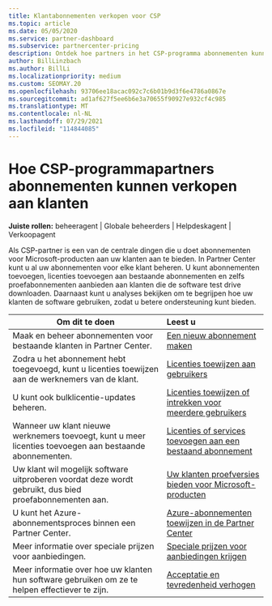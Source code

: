 ```yaml
---
title: Klantabonnementen verkopen voor CSP
ms.topic: article
ms.date: 05/05/2020
ms.service: partner-dashboard
ms.subservice: partnercenter-pricing
description: Ontdek hoe partners in het CSP-programma abonnementen kunnen verkopen aan klanten en deze kunnen beheren via Partner Center.
author: BillLinzbach
ms.author: BillLi
ms.localizationpriority: medium
ms.custom: SEOMAY.20
ms.openlocfilehash: 93706ee18acac092c7c6b01b9d3f6e4786a0867e
ms.sourcegitcommit: ad1af627f5ee6b6e3a70655f90927e932cf4c985
ms.translationtype: MT
ms.contentlocale: nl-NL
ms.lasthandoff: 07/29/2021
ms.locfileid: "114844085"
---
```

# <a name="how-csp-program-partners-can-sell-subscriptions-to-customers"></a>Hoe CSP-programmapartners abonnementen kunnen verkopen aan klanten

**Juiste rollen:** beheeragent | Globale beheerders | Helpdeskagent | Verkoopagent

Als CSP-partner is een van de centrale dingen die u doet abonnementen voor Microsoft-producten aan uw klanten aan te bieden. In Partner Center kunt u al uw abonnementen voor elke klant beheren. U kunt abonnementen toevoegen, licenties toevoegen aan bestaande abonnementen en zelfs proefabonnementen aanbieden aan klanten die de software test drive downloaden. Daarnaast kunt u analyses bekijken om te begrijpen hoe uw klanten de software gebruiken, zodat u betere ondersteuning kunt bieden.

|**Om dit te doen**   |**Leest u**   |
|----------------------|:----------------------|
|Maak en beheer abonnementen voor bestaande klanten in Partner Center.|[Een nieuw abonnement maken](create-a-new-subscription.md)|
|Zodra u het abonnement hebt toegevoegd, kunt u licenties toewijzen aan de werknemers van de klant.  |[Licenties toewijzen aan gebruikers](assign-licenses-to-users.md)|
|U kunt ook bulklicentie-updates beheren.   |[Licenties toewijzen of intrekken voor meerdere gebruikers](bulk-license-provisioning-for-multiple-users.md)|
|Wanneer uw klant nieuwe werknemers toevoegt, kunt u meer licenties toevoegen aan bestaande abonnementen.   |[Licenties of services toevoegen aan een bestaand abonnement](add-licenses-or-services-to-an-existing-subscription.md)|
|Uw klant wil mogelijk software uitproberen voordat deze wordt gebruikt, dus bied proefabonnementen aan.    |[Uw klanten proefversies bieden voor Microsoft-producten](offer-your-customers-trials-of-microsoft-products.md)|
|U kunt het Azure-abonnementsproces binnen een Partner Center.   |[Azure-abonnementen toewijzen in de Partner Center](assign-azure-subscriptions.md)|
|Meer informatie over speciale prijzen voor aanbiedingen.   |[Speciale prijzen voor aanbiedingen krijgen](get-special-pricing-for-offers.md)|
|Meer informatie over hoe uw klanten hun software gebruiken om ze te helpen effectiever te zijn.   | [Acceptatie en tevredenheid verhogen](increasing-adoption-and-satisfaction.md)   |
